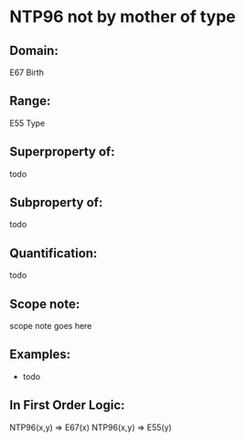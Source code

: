 # NTP96 not by mother of type

## Domain: 

E67 Birth

## Range: 

E55 Type

## Superproperty of: 

todo

## Subproperty of: 

todo

## Quantification: 

todo

## Scope note: 

scope note goes here

## Examples: 

* todo

## In First Order Logic: 

NTP96(x,y) ⇒ E67(x)
NTP96(x,y) ⇒ E55(y)

